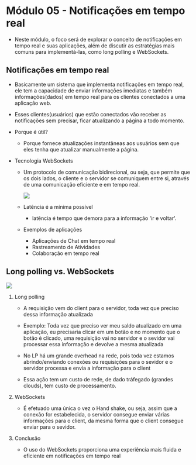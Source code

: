 # Módulo 05 - Notificações em tempo real

- Neste módulo, o foco será de explorar o conceito de notificações em tempo real e suas aplicações, além de discutir as estratégias mais comuns para implementá-las, como long polling e WebSockets.

## Notificações em tempo real

- Basicamente um sistema que implementa notificações em tempo real, ele tem a capacidade de enviar informações imediatas e também informações(dados) em tempo real para os clientes conectados a uma aplicação web.

- Esses clientes(usuários) que estão conectados vão receber as notificações sem precisar, ficar atualizando a página a todo momento.

- Porque é útil?
  - Porque fornece atualizações instantâneas aos usuários sem que eles tenha que atualizar manualmente a página.

- Tecnologia WebSockets
  - Um protocolo de comunicação bidirecional, ou seja, que permite que os dois lados, o cliente e o servidor se comuniquem entre si, através de uma comunicação eficiente e em tempo real.

    ![](./assets/WebSockets_ilustration.png)

  - Latência é a mínima possível
    - latência é tempo que demora para a informação 'ir e voltar'.

  - Exemplos de aplicações
    - Aplicações de Chat em tempo real
    - Rastreamento de Atividades
    - Colaboração em tempo real

## Long polling vs. WebSockets
![](./assets/long_polling_vs_websockets.png)

1. Long polling

   - A requisição vem do client para o servidor, toda vez que preciso dessa informação atualizada
   - Exemplo: Toda vez que preciso ver meu saldo atualizado em uma aplicação, eu precisaria clicar em um botão e no momento que o botão é clicado, uma requisição vai no servidor e o sevidor vai processar essa informação e devolve a mesma atualizada

   - No LP há um grande overhead na rede, pois toda vez estamos abrindo/enviando conexões  ou requisições para o sevidor e o servidor processa e envia a informação para o client
   - Essa ação tem um custo de rede, de dado tráfegado (grandes clouds), tem custo de processamento.

2. WebSockets

   - É efetuado uma única o vez o Hand shake, ou seja, assim que a conexão for estabelecida, o servidor consegue enviar várias informações para o client, da mesma forma que o client consegue enviar para o sevidor.

3. Conclusão

   - O uso do WebSockets proporciona uma experiência mais fluida e eficiente em notificações em tempo real
  